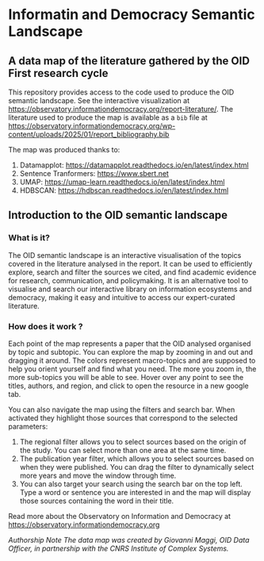 # Informatin and Democracy Semantic Landscape
## A data map of the literature gathered by the OID First research cycle

This repository provides access to the code used to produce the OID semantic landscape. See the interactive visualization at <https://observatory.informationdemocracy.org/report-literature/>. The literature used to produce the map is available as a `bib` file at <https://observatory.informationdemocracy.org/wp-content/uploads/2025/01/report_bibliography.bib>

The map was produced thanks to: 
1. Datamapplot: <https://datamapplot.readthedocs.io/en/latest/index.html>
2. Sentence Tranformers: <https://www.sbert.net>
3. UMAP: <https://umap-learn.readthedocs.io/en/latest/index.html>
4. HDBSCAN: <https://hdbscan.readthedocs.io/en/latest/index.html>

## Introduction to the OID semantic landscape

### What is it?

The OID semantic landscape is an interactive visualisation of the topics covered in the literature analysed in the report. It can be used to efficiently explore, search and filter the sources we cited, and find academic evidence for research, communication, and policymaking. It is an alternative tool to visualise and search our interactive library on information ecosystems and democracy, making it easy and intuitive to access our expert-curated literature. 

### How does it work ?

Each point of the map represents a paper that the OID analysed organised by topic and subtopic. You can explore the map by zooming in and out and dragging it around. The colors represent macro-topics and are supposed to help you orient yourself and find what you need. The more you zoom in, the more sub-topics you will be able to see. Hover over any point to see the titles, authors, and region, and click to open the resource in a new google tab. 

You can also navigate the map using the filters and search bar. When activated they highlight those sources that correspond to the selected parameters: 
1. The regional filter allows you to select sources based on the origin of the study. You can select more than one area at the same time.
2. The publication year filter, which allows you to select sources based on when they were published. You can drag the filter to dynamically select more years and move the window through time.
3. You can also target your search using the search bar on the top left. Type a word or sentence you are interested in and the map will display those sources containing the word in their title.

Read more about the Observatory on Information and Democracy at <https://observatory.informationdemocracy.org>

*Authorship Note
The data map was created by Giovanni Maggi, OID Data Officer, in partnership with the CNRS Institute of Complex Systems.*








